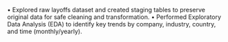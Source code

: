• Explored raw layoffs dataset and created staging tables to preserve original data for safe cleaning and transformation. 
• Performed Exploratory Data Analysis (EDA) to identify key trends by company, industry, country, and time (monthly/yearly). 
